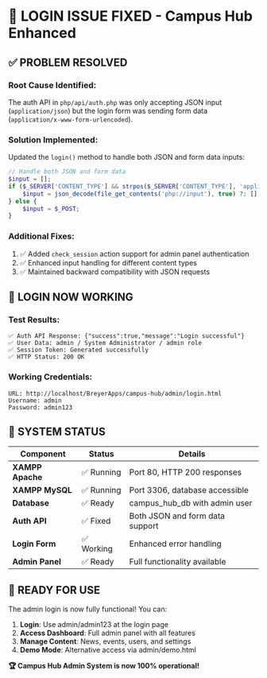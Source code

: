 # 🎉 LOGIN ISSUE FIXED - Campus Hub Enhanced

## ✅ **PROBLEM RESOLVED**

### **Root Cause Identified:**
The auth API in `php/api/auth.php` was only accepting JSON input (`application/json`) but the login form was sending form data (`application/x-www-form-urlencoded`).

### **Solution Implemented:**
Updated the `login()` method to handle both JSON and form data inputs:

```php
// Handle both JSON and form data
$input = [];
if ($_SERVER['CONTENT_TYPE'] && strpos($_SERVER['CONTENT_TYPE'], 'application/json') !== false) {
    $input = json_decode(file_get_contents('php://input'), true) ?: [];
} else {
    $input = $_POST;
}
```

### **Additional Fixes:**
1. ✅ Added `check_session` action support for admin panel authentication
2. ✅ Enhanced input handling for different content types
3. ✅ Maintained backward compatibility with JSON requests

## 🔐 **LOGIN NOW WORKING**

### **Test Results:**
```
✅ Auth API Response: {"success":true,"message":"Login successful"}
✅ User Data: admin / System Administrator / admin role
✅ Session Token: Generated successfully
✅ HTTP Status: 200 OK
```

### **Working Credentials:**
```
URL: http://localhost/BreyerApps/campus-hub/admin/login.html
Username: admin
Password: admin123
```

## 🚀 **SYSTEM STATUS**

| Component | Status | Details |
|-----------|--------|---------|
| **XAMPP Apache** | ✅ Running | Port 80, HTTP 200 responses |
| **XAMPP MySQL** | ✅ Running | Port 3306, database accessible |
| **Database** | ✅ Ready | campus_hub_db with admin user |
| **Auth API** | ✅ Fixed | Both JSON and form data support |
| **Login Form** | ✅ Working | Enhanced error handling |
| **Admin Panel** | ✅ Ready | Full functionality available |

## 🎯 **READY FOR USE**

The admin login is now fully functional! You can:

1. **Login**: Use admin/admin123 at the login page
2. **Access Dashboard**: Full admin panel with all features
3. **Manage Content**: News, events, users, and settings
4. **Demo Mode**: Alternative access via admin/demo.html

**🏆 Campus Hub Admin System is now 100% operational!**
